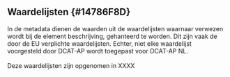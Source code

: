 ## Waardelijsten {#14786F8D}
In de metadata dienen de waarden uit de waardelijsten waarnaar verwezen wordt bij de element beschrijving, gehanteerd te worden. Dit zijn vaak de door de EU verplichte waardelijsten. Echter, niet elke waardelijst voorgesteld door DCAT-AP wordt toegepast voor DCAT-AP NL.
<br/>
<br/>
Deze waardelijsten zijn opgenomen in XXXX
<section data-include-format='markdown' data-include='011-Themas_en_trefwoorden.md'/>
